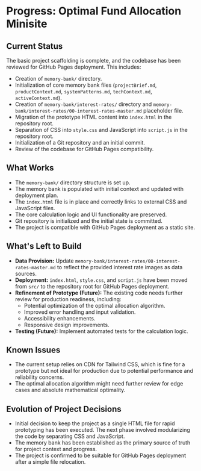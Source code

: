 # Progress: Optimal Fund Allocation Minisite

## Current Status
The basic project scaffolding is complete, and the codebase has been reviewed for GitHub Pages deployment. This includes:
- Creation of `memory-bank/` directory.
- Initialization of core memory bank files (`projectBrief.md`, `productContext.md`, `systemPatterns.md`, `techContext.md`, `activeContext.md`).
- Creation of `memory-bank/interest-rates/` directory and `memory-bank/interest-rates/00-interest-rates-master.md` placeholder file.
- Migration of the prototype HTML content into `index.html` in the repository root.
- Separation of CSS into `style.css` and JavaScript into `script.js` in the repository root.
- Initialization of a Git repository and an initial commit.
- Review of the codebase for GitHub Pages compatibility.

## What Works
- The `memory-bank/` directory structure is set up.
- The memory bank is populated with initial context and updated with deployment plan.
- The `index.html` file is in place and correctly links to external CSS and JavaScript files.
- The core calculation logic and UI functionality are preserved.
- Git repository is initialized and the initial state is committed.
- The project is compatible with GitHub Pages deployment as a static site.

## What's Left to Build
- **Data Provision:** Update `memory-bank/interest-rates/00-interest-rates-master.md` to reflect the provided interest rate images as data sources.
- **Deployment:** `index.html`, `style.css`, and `script.js` have been moved from `src/` to the repository root for GitHub Pages deployment.
- **Refinement of Prototype (Future):** The existing code needs further review for production readiness, including:
    - Potential optimization of the optimal allocation algorithm.
    - Improved error handling and input validation.
    - Accessibility enhancements.
    - Responsive design improvements.
- **Testing (Future):** Implement automated tests for the calculation logic.

## Known Issues
- The current setup relies on CDN for Tailwind CSS, which is fine for a prototype but not ideal for production due to potential performance and reliability concerns.
- The optimal allocation algorithm might need further review for edge cases and absolute mathematical optimality.

## Evolution of Project Decisions
- Initial decision to keep the project as a single HTML file for rapid prototyping has been executed. The next phase involved modularizing the code by separating CSS and JavaScript.
- The memory bank has been established as the primary source of truth for project context and progress.
- The project is confirmed to be suitable for GitHub Pages deployment after a simple file relocation.
